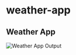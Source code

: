 # weather-app

## Weather App

![Weather App Output](https://github.com/selvaraj-kuppusamy/weather-app/blob/main/output.png)

